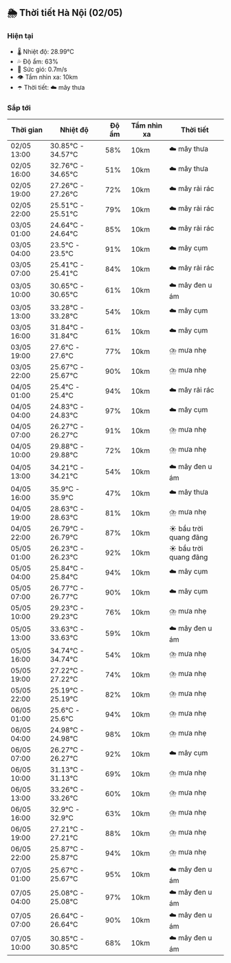 ## 🌦️ Thời tiết Hà Nội (02/05)

### Hiện tại

- 🌡️ Nhiệt độ: 28.99℃
- 💦 Độ ẩm: 63%
- 💨 Sức gió: 0.7m/s
- 👁️ Tầm nhìn xa: 10km
- ☂️ Thời tiết: ☁️ mây thưa

### Sắp tới

| Thời gian | Nhiệt độ | Độ ẩm | Tầm nhìn xa | Thời tiết |
| --- | --- | --- | --- | --- |
| 02/05 13:00 | 30.85℃ - 34.57℃ | 58% | 10km | ☁️ mây thưa |
| 02/05 16:00 | 32.76℃ - 34.65℃ | 51% | 10km | ☁️ mây thưa |
| 02/05 19:00 | 27.26℃ - 27.26℃ | 72% | 10km | ☁️ mây rải rác |
| 02/05 22:00 | 25.51℃ - 25.51℃ | 79% | 10km | ☁️ mây rải rác |
| 03/05 01:00 | 24.64℃ - 24.64℃ | 85% | 10km | ☁️ mây rải rác |
| 03/05 04:00 | 23.5℃ - 23.5℃ | 91% | 10km | ☁️ mây cụm |
| 03/05 07:00 | 25.41℃ - 25.41℃ | 84% | 10km | ☁️ mây rải rác |
| 03/05 10:00 | 30.65℃ - 30.65℃ | 61% | 10km | ☁️ mây đen u ám |
| 03/05 13:00 | 33.28℃ - 33.28℃ | 54% | 10km | ☁️ mây cụm |
| 03/05 16:00 | 31.84℃ - 31.84℃ | 61% | 10km | ☁️ mây cụm |
| 03/05 19:00 | 27.6℃ - 27.6℃ | 77% | 10km | ⛈️ mưa nhẹ |
| 03/05 22:00 | 25.67℃ - 25.67℃ | 90% | 10km | ⛈️ mưa nhẹ |
| 04/05 01:00 | 25.4℃ - 25.4℃ | 94% | 10km | ☁️ mây rải rác |
| 04/05 04:00 | 24.83℃ - 24.83℃ | 97% | 10km | ☁️ mây cụm |
| 04/05 07:00 | 26.27℃ - 26.27℃ | 91% | 10km | ⛈️ mưa nhẹ |
| 04/05 10:00 | 29.88℃ - 29.88℃ | 72% | 10km | ⛈️ mưa nhẹ |
| 04/05 13:00 | 34.21℃ - 34.21℃ | 54% | 10km | ☁️ mây đen u ám |
| 04/05 16:00 | 35.9℃ - 35.9℃ | 47% | 10km | ☁️ mây thưa |
| 04/05 19:00 | 28.63℃ - 28.63℃ | 81% | 10km | ⛈️ mưa nhẹ |
| 04/05 22:00 | 26.79℃ - 26.79℃ | 87% | 10km | ☀️ bầu trời quang đãng |
| 05/05 01:00 | 26.23℃ - 26.23℃ | 92% | 10km | ☀️ bầu trời quang đãng |
| 05/05 04:00 | 25.84℃ - 25.84℃ | 94% | 10km | ☁️ mây cụm |
| 05/05 07:00 | 26.77℃ - 26.77℃ | 90% | 10km | ☁️ mây cụm |
| 05/05 10:00 | 29.23℃ - 29.23℃ | 76% | 10km | ⛈️ mưa nhẹ |
| 05/05 13:00 | 33.63℃ - 33.63℃ | 59% | 10km | ☁️ mây đen u ám |
| 05/05 16:00 | 34.74℃ - 34.74℃ | 54% | 10km | ⛈️ mưa nhẹ |
| 05/05 19:00 | 27.22℃ - 27.22℃ | 74% | 10km | ⛈️ mưa nhẹ |
| 05/05 22:00 | 25.19℃ - 25.19℃ | 82% | 10km | ⛈️ mưa nhẹ |
| 06/05 01:00 | 25.6℃ - 25.6℃ | 94% | 10km | ⛈️ mưa nhẹ |
| 06/05 04:00 | 24.98℃ - 24.98℃ | 98% | 10km | ⛈️ mưa nhẹ |
| 06/05 07:00 | 26.27℃ - 26.27℃ | 92% | 10km | ☁️ mây cụm |
| 06/05 10:00 | 31.13℃ - 31.13℃ | 69% | 10km | ⛈️ mưa nhẹ |
| 06/05 13:00 | 33.26℃ - 33.26℃ | 60% | 10km | ⛈️ mưa nhẹ |
| 06/05 16:00 | 32.9℃ - 32.9℃ | 63% | 10km | ⛈️ mưa nhẹ |
| 06/05 19:00 | 27.21℃ - 27.21℃ | 88% | 10km | ⛈️ mưa nhẹ |
| 06/05 22:00 | 25.87℃ - 25.87℃ | 94% | 10km | ⛈️ mưa nhẹ |
| 07/05 01:00 | 25.67℃ - 25.67℃ | 95% | 10km | ☁️ mây đen u ám |
| 07/05 04:00 | 25.08℃ - 25.08℃ | 97% | 10km | ☁️ mây đen u ám |
| 07/05 07:00 | 26.64℃ - 26.64℃ | 90% | 10km | ☁️ mây đen u ám |
| 07/05 10:00 | 30.85℃ - 30.85℃ | 68% | 10km | ☁️ mây đen u ám |
